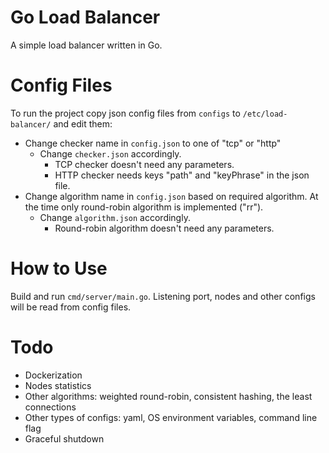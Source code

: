 # Go Load Balancer
A simple load balancer written in Go.

# Config Files
To run the project copy json config files from `configs` to `/etc/load-balancer/` and edit them:
- Change checker name in `config.json` to one of "tcp" or "http"
  - Change `checker.json` accordingly.
    - TCP checker doesn't need any parameters.
    - HTTP checker needs keys "path" and "keyPhrase" in the json file. 
- Change algorithm name in `config.json` based on required algorithm. At the time only round-robin algorithm is implemented ("rr").
  - Change `algorithm.json` accordingly.
    - Round-robin algorithm doesn't need any parameters.

# How to Use
Build and run `cmd/server/main.go`. Listening port, nodes and other configs will be read from config files.

# Todo
- Dockerization
- Nodes statistics
- Other algorithms: weighted round-robin, consistent hashing, the least connections
- Other types of configs: yaml, OS environment variables, command line flag
- Graceful shutdown
